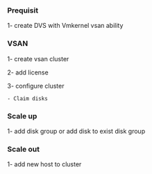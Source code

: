 ### Prequisit
1- create DVS with Vmkernel vsan ability


### VSAN
  1- create vsan cluster

  2- add license

  3- configure cluster
  
    - Claim disks

### Scale up 
1- add disk group or add disk to exist disk group

### Scale out
1- add new host to cluster



